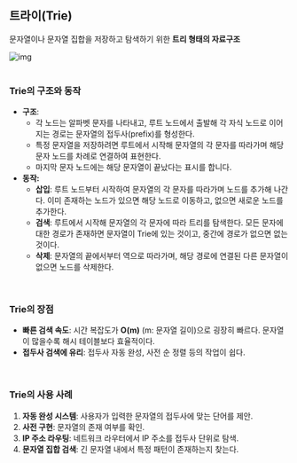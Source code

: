 ## 트라이(Trie)

문자열이나 문자열 집합을 저장하고 탐색하기 위한 **트리 형태의 자료구조**

![img](https://github.com/user-attachments/assets/b4454faa-a892-446c-bbbe-c89662d8bdf4)
<br/>
<br/>
### **Trie의 구조와 동작**

- **구조**:
    - 각 노드는 알파벳 문자를 나타내고, 루트 노드에서 출발해 각 자식 노드로 이어지는 경로는 문자열의 접두사(prefix)를 형성한다.
    - 특정 문자열을 저장하려면 루트에서 시작해 문자열의 각 문자를 따라가며 해당 문자 노드를 차례로 연결하여 표현한다.
    - 마지막 문자 노드에는 해당 문자열이 끝났다는 표시를 합니다.
- **동작:**
    - **삽입**: 루트 노드부터 시작하여 문자열의 각 문자를 따라가며 노드를 추가해 나간다. 이미 존재하는 노드가 있으면 해당 노드로 이동하고, 없으면 새로운 노드를 추가한다.
    - **검색**: 루트에서 시작해 문자열의 각 문자에 따라 트리를 탐색한다. 모든 문자에 대한 경로가 존재하면 문자열이 Trie에 있는 것이고, 중간에 경로가 없으면 없는 것이다.
    - **삭제**: 문자열의 끝에서부터 역으로 따라가며, 해당 경로에 연결된 다른 문자열이 없으면 노드를 삭제한다.
<br/>

### **Trie의 장점**

- **빠른 검색 속도**: 시간 복잡도가 **O(m)** (m: 문자열 길이)으로 굉장히 빠르다. 문자열이 많을수록 해시 테이블보다 효율적이다.
- **접두사 검색에 유리**: 접두사 자동 완성, 사전 순 정렬 등의 작업이 쉽다.
<br/>

### **Trie의 사용 사례**

1. **자동 완성 시스템**: 사용자가 입력한 문자열의 접두사에 맞는 단어를 제안.
2. **사전 구현**: 문자열의 존재 여부를 확인.
3. **IP 주소 라우팅**: 네트워크 라우터에서 IP 주소를 접두사 단위로 탐색.
4. **문자열 집합 검색**: 긴 문자열 내에서 특정 패턴이 존재하는지 찾는다.
